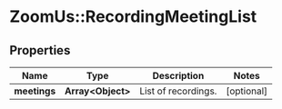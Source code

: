 # ZoomUs::RecordingMeetingList

## Properties
Name | Type | Description | Notes
------------ | ------------- | ------------- | -------------
**meetings** | **Array&lt;Object&gt;** | List of recordings. | [optional] 


